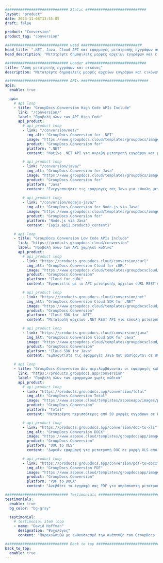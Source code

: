 ```yaml
---
############################# Static ############################
layout: "product"
date: 2023-11-08T13:55:05
draft: false

product: "Conversion"
product_tag: "conversion"

############################# Head ############################
head_title: ".NET, Java, Cloud API και εφαρμογές μετατροπής εγγράφων από το GroupDocs"
head_description: "Μετατρέψτε δημοφιλείς μορφές αρχείων εγγράφων και εικόνων σε οποιαδήποτε πλατφόρμα με λύσεις που βασίζονται σε εφαρμογές και api."

############################# Header ############################
title: "Λύση μετατροπής εγγράφων και εικόνας"
description: "Μετατρέψτε δημοφιλείς μορφές αρχείων εγγράφων και εικόνων σε οποιαδήποτε πλατφόρμα με λύσεις που βασίζονται σε εφαρμογές και api."

############################# APIs ###############################
apis:
  enable: true

  api:
    # api loop
    - title: "GroupDocs.Conversion High Code APIs Include"
      link: "/conversion/"
      label: "Προβολή όλων των API High Code"
      api_product:
        # api_product loop
        - link: "/conversion/net/"
          img_alt: "GroupDocs.Conversion for .NET"
          image: "https://www.groupdocs.cloud/templates/groupdocs/images/product-logos/groupdocs-conversion-net.png"
          product: "GroupDocs.Conversion for"
          platform: ".NET"
          content: "Native .NET API για ακριβή μετατροπή εγγράφων και μορφών αρχείων εικόνας σε οποιονδήποτε τύπο εφαρμογής .NET. Υποστηρίζει την προσθήκη υδατογραφημάτων εικόνας κατά τη μετατροπή."

        # api_product loop
        - link: "/conversion/java/"
          img_alt: "GroupDocs.Conversion for Java"
          image: "https://www.groupdocs.cloud/templates/groupdocs/images/product-logos/groupdocs-conversion-java.png"
          product: "GroupDocs.Conversion for"
          platform: "Java"
          content: "Ενεργοποιήστε τις εφαρμογές σας Java για εύκολη μετατροπή μεταξύ όλων των τυποποιημένων μορφών εγγράφων του κλάδου, συμπεριλαμβανομένων των Microsoft Office, PDF, HTML, εικόνων και πολλών άλλων."
          
        # api_product loop
        - link: "/conversion/nodejs-java/"
          img_alt: "GroupDocs.Conversion for Node.js via Java"
          image: "https://www.groupdocs.cloud/templates/groupdocs/images/product-logos/groupdocs-conversion-nodejs-java.png"
          product: "GroupDocs.Conversion for"
          platform: "Node.js via Java"
          content: "{apis.api1.product3_content}"

    # api loop
    - title: "GroupDocs.Conversion Low Code APIs Include"
      link: "https://products.groupdocs.cloud/conversion"
      label: "Προβολή όλων των API χαμηλού κώδικα"
      api_product:
        # api_product loop
        - link: "https://products.groupdocs.cloud/conversion/curl"
          img_alt: "GroupDocs.Conversion Cloud for cURL"
          image: "https://www.groupdocs.cloud/templates/groupdocscloud/images/sdk/272x272/groupdocs_conversion-for-curl.png"
          product: "GroupDocs.Conversion"
          platform: "Cloud for cURL"
          content: "Εργαστείτε με το API μετατροπής αρχείων cURL RESTful για να μετατρέψετε εύκολα Microsoft Office, PDF, Email, Project, HTML και άλλες κοινές μορφές αρχείων στις εφαρμογές σας."

        # api_product loop
        - link: "https://products.groupdocs.cloud/conversion/net"
          img_alt: "GroupDocs.Conversion Cloud SDK for .NET"
          image: "https://www.groupdocs.cloud/templates/groupdocscloud/images/sdk/272x272/groupdocs_conversion-for-net.png"
          product: "GroupDocs.Conversion"
          platform: "Cloud SDK for .NET"
          content: "Μετατροπή αρχείων .NET REST API για εύκολη μετατροπή Microsoft Office, PDF, Email, Project, HTML και άλλες κοινές μορφές αρχείων σε οποιαδήποτε πλατφόρμα χρησιμοποιώντας το Cloud SDK."

        # api_product loop
        - link: "https://products.groupdocs.cloud/conversion/java"
          img_alt: "GroupDocs.Conversion Cloud SDK for Java"
          image: "https://www.groupdocs.cloud/templates/groupdocscloud/images/sdk/272x272/groupdocs_conversion-for-java.png"
          product: "GroupDocs.Conversion"
          platform: "Cloud SDK for Java"
          content: "Εμπλουτίστε τις εφαρμογές Java που βασίζονται σε σύννεφο με προηγμένες δυνατότητες μετατροπής εγγράφων σε οποιαδήποτε πλατφόρμα που μπορεί να καλέσει REST API."

    # api loop
    - title: "GroupDocs.Conversion Δεν περιλαμβάνονται οι εφαρμογές κώδικα"
      link: "https://products.groupdocs.app/conversion"
      label: "Προβολή όλων των εφαρμογών χωρίς κώδικα"
      api_product:
        # api_product loop
        - link: "https://products.groupdocs.app/conversion/total"
          img_alt: "GroupDocs.Conversion Total"
          image: "https://www.aspose.cloud/templates/asposeapp/images/products/logo/aspose_conversion-app.png"
          product: "GroupDocs.Conversion"
          platform: "Total"
          content: "Μετατρέψτε περισσότερες από 50 μορφές εγγράφων σε PDF, XLSX, DOCX, XPS, HTML και άλλα."

        # api_product loop
        - link: "https://products.groupdocs.app/conversion/doc-to-xls"
          img_alt: "GroupDocs.Conversion DOCX"
          image: "https://www.aspose.cloud/templates/groupdocsapp/images/products/logo/groupdocs_words-app.png"
          product: "GroupDocs.Conversion"
          platform: "DOC to XLS"
          content: "Δωρεάν εφαρμογή για μετατροπή DOC σε μορφή XLS από οποιοδήποτε πρόγραμμα περιήγησης ιστού."

        # api_product loop
        - link: "https://products.groupdocs.app/conversion/pdf-to-docx"
          img_alt: "GroupDocs.Conversion PDF"
          image: "https://www.aspose.cloud/templates/groupdocsapp/images/products/logo/groupdocs_pdf-app.png"
          product: "GroupDocs.Conversion"
          platform: "PDF to DOCX"
          content: "Ανεβάστε τα έγγραφά σας PDF για απρόσκοπτη μετατροπή σε μορφή Word (DOCX)."

############################# Testimonials ###############################
testimonials:
  enable: true
  bg_color: "bg-gray"

  testimonial:
    # testimonial item loop
    - name: "David Hoffman"
      designation: "Ψυχολόγος"
      content: "Παρακολουθώ με ενθουσιασμό την ανάπτυξη του GroupDocs. Η ανταπόκριση της πλήρους ομάδας σας με έχει βοηθήσει πολύ, όταν μιλάω με κάποιον στο GroupDocs μπορώ να εγγυηθώ ότι κάποιος ακούει και κάνει πράγματα να συμβαίνουν."

############################# Back to top ###############################
back_to_top:
  enable: true
---
```

